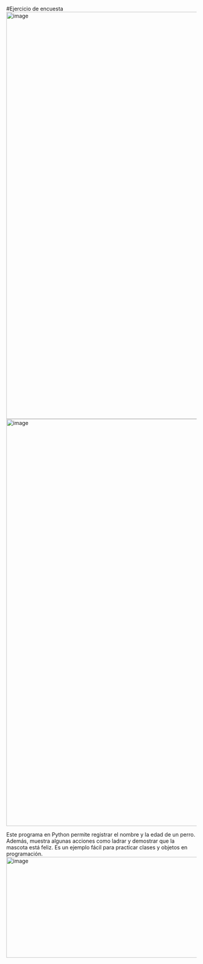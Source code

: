 #Ejercicio de encuesta 
<img width="1919" height="1079" alt="image" src="https://github.com/user-attachments/assets/5f8f8247-42c5-400a-8b85-f9c8d7d61c26" />
<img width="1919" height="1079" alt="image" src="https://github.com/user-attachments/assets/85c38646-b4ba-48fe-8e97-b01745733351" />










Este programa en Python permite registrar el nombre y la edad de un perro. Además, muestra algunas acciones como ladrar y demostrar que la mascota está feliz. Es un ejemplo fácil para practicar clases y objetos en programación.
<img width="1208" height="267" alt="image" src="https://github.com/user-attachments/assets/a909be13-975a-47e5-858c-3a46180d52d0" />
